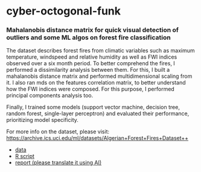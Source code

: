 # cyber-octogonal-funk

### Mahalanobis distance matrix for quick visual detection of outliers and some ML algos on forest fire classification

The dataset describes forest fires from climatic variables such as maximum temperature, windspeed and relative humidity as well as FWI indices observed over a six month period. To better comprehend the fires, I performed a dissimilarity analysis between them. For this, I built a mahalanobis distance matrix and performed multidimensional scaling from it. I also ran mds on the features correlation matrix, to better understand how the FWI indices were composed. For this purpose, I performed principal components analysis too.

Finally, I trained some models (support vector machine, decision tree, random forest, single-layer perceptron) and evaluated their performance, prioritizing model specificity.

For more info on the dataset, please visit: https://archive.ics.uci.edu/ml/datasets/Algerian+Forest+Fires+Dataset++

* [data](https://github.com/sql19w/cyber-octogonal-funk/blob/main/forest_fires_data.csv)
* [R script](https://github.com/sql19w/cyber-octogonal-funk/blob/main/forest_fires.R)
* [report (please translate it using AI)](https://github.com/sql19w/cyber-octogonal-funk/blob/main/forest_fires_report.pdf)
